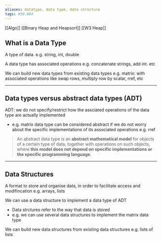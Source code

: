 ```yaml
---
aliases: datatype, data type, data structure
tags: #50.004
---
```

[[Algo]]
[[Binary Heap and Heapsort]]
[[W3 Heap]]

## What is a Data Type
A type of data.
e.g. string, int, double

A data type has associated operations
e.g. concatenate strings, add int. etc

We can build new data types from existing data types
e.g. matrix: with associated operations like swap rows, multiply row by scalar, rref, etc
***
## Data types versus abstract data types (ADT)
ADT: we do not specify/restrict how the assciated operations of the data type are actually implemented
- e.g. matrix data type can be considered abstract if we do not worry about the specific implementations of its associated operations e.g. rref

>An abstract data type is an **abstract mathematical model** for objects of a certain type of data, together with operations on such objects, where **this model does not depend on specific implementations or the specific programming language**.
***
## Data Structures
A format to store and organise data, in order to facilitate access and modifincation
e.g. arrays, lists

We can use a data structure to implement a data type of ADT
- Data strctures refer to the way that data is stored
- e.g. we can use several data structures to implement the matrix data type

We can build new data structures from existing data structures e.g. lists of lists